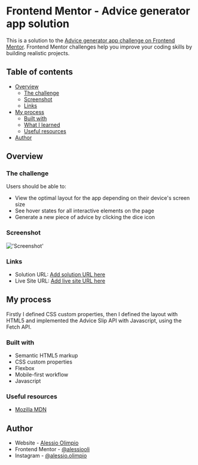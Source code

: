 # Frontend Mentor - Advice generator app solution

This is a solution to the [Advice generator app challenge on Frontend Mentor](https://www.frontendmentor.io/challenges/advice-generator-app-QdUG-13db). Frontend Mentor challenges help you improve your coding skills by building realistic projects.

## Table of contents

- [Overview](#overview)
  - [The challenge](#the-challenge)
  - [Screenshot](#screenshot)
  - [Links](#links)
- [My process](#my-process)
  - [Built with](#built-with)
  - [What I learned](#what-i-learned)
  - [Useful resources](#useful-resources)
- [Author](#author)

## Overview

### The challenge

Users should be able to:

- View the optimal layout for the app depending on their device's screen size
- See hover states for all interactive elements on the page
- Generate a new piece of advice by clicking the dice icon

### Screenshot

!['Screenshot'](../images/screenshot.png)

### Links

- Solution URL: [Add solution URL here](https://your-solution-url.com)
- Live Site URL: [Add live site URL here](https://your-live-site-url.com)

## My process

Firstly I defined CSS custom properties, then I defined the layout with HTML5 and implemented the Advice Slip API with Javascript, using the Fetch API.

### Built with

- Semantic HTML5 markup
- CSS custom properties
- Flexbox
- Mobile-first workflow
- Javascript

### Useful resources

- [Mozilla MDN](https://developer.mozilla.org/en-US/) 

## Author

- Website - [Alessio Olimpio](https://www.alessioolimpio.com/)
- Frontend Mentor - [@alessiooli](https://www.frontendmentor.io/profile/alessiooli)
- Instagram - [@alessio.olimpio](https://www.instagram.com/alessio.olimpio/)

 
